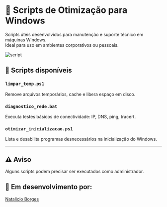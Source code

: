 # 🧹 Scripts de Otimização para Windows

Scripts úteis desenvolvidos para manutenção e suporte técnico em máquinas Windows.  
Ideal para uso em ambientes corporativos ou pessoais.

![script](https://images.hanselman.com/blog/zisamazing2.gif)

## 🔧 Scripts disponíveis

### `limpar_temp.ps1`
Remove arquivos temporários, cache e libera espaço em disco.

### `diagnostico_rede.bat`
Executa testes básicos de conectividade: IP, DNS, ping, tracert.

### `otimizar_inicializacao.ps1`
Lista e desabilita programas desnecessários na inicialização do Windows.

---

## ⚠️ Aviso
Alguns scripts podem precisar ser executados como administrador.

## 📌 Em desenvolvimento por:
[Natalicio Borges](https://github.com/natalicioneto)
